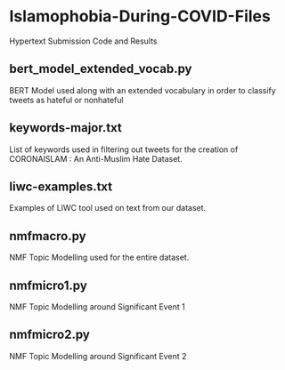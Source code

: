 # Islamophobia-During-COVID-Files
Hypertext Submission Code and Results

## bert_model_extended_vocab.py
BERT Model used along with an extended vocabulary in order to classify tweets as hateful or nonhateful

## keywords-major.txt
List of keywords used in filtering out tweets for the creation of CORONAISLAM : An Anti-Muslim Hate Dataset.

## liwc-examples.txt
Examples of LIWC tool used on text from our dataset.

## nmfmacro.py
NMF Topic Modelling used for the entire dataset.

## nmfmicro1.py
NMF Topic Modelling around Significant Event 1

## nmfmicro2.py
NMF Topic Modelling around Significant Event 2
